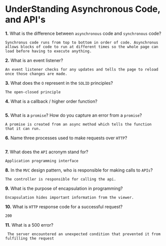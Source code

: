 # UnderStanding Asynchronous Code, and API's

**1.** What is the difference between `asynchronous` code and `synchronous` code?
<!-- enter you answer in the space below -->
```
Synchronus code runs from top to bottom in order of code. Asynchronus allows blocks of code to run at different times so the whole page can load before having to execute anything.
```
**2.** What is an event listener?
<!-- enter you answer in the space below -->
```
An event listener checks for any updates and tells the page to reload once those changes are made.
```
**3.** What does the `O` represent in the `SOLID` principles?
<!-- enter you answer in the space below -->
```
The open-closed principle
```
**4.** What is a callback / higher order function?
<!-- enter you answer in the space below -->
```

```
**5.** What is a `promise`? How do you capture an error from a `promise`?
<!-- enter you answer in the space below -->
```
A promise is created from an async method which tells the function that it can run. 
```
**6.** Name three processes used to make requests over `HTTP`?
<!-- enter you answer in the space below -->
```

```
**7.** What does the `API` acronym stand for?
<!-- enter you answer in the space below -->
```
Application programming interface
```
**8.** In the `MVC` design pattern, who is responsible for making calls to `APIs`?
<!-- enter you answer in the space below -->
```
The controller is responsible for calling the api.
```
**9.** What is the purpose of encapsulation in programming?
<!-- enter you answer in the space below -->
```
Encapsulation hides important information from the viewer.
```
**10.** What is `HTTP` response code for a successful request?
<!-- enter you answer in the space below -->
```
200
```
**11.** What is a 500 error?
<!-- enter you answer in the space below -->
```
 The server encountered an unexpected condition that prevented it from fulfilling the request
```